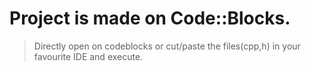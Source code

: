# Project is made on Code::Blocks.

> Directly open on codeblocks or cut/paste the files(cpp,h) in your favourite IDE and execute. 
